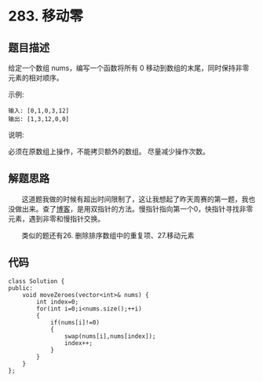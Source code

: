 # 283. 移动零

## 题目描述
给定一个数组 nums，编写一个函数将所有 0 移动到数组的末尾，同时保持非零元素的相对顺序。
		
示例:
```
输入: [0,1,0,3,12]
输出: [1,3,12,0,0]
```
说明:
	
必须在原数组上操作，不能拷贝额外的数组。
尽量减少操作次数。

## 解题思路
&#160; &#160; &#160; &#160;这道题我做的时候有超出时间限制了，这让我想起了昨天周赛的第一题，我也没做出来。查了[博客](https://blog.csdn.net/qq_33736809/article/details/79357886)，是用双指针的方法。慢指针指向第一个0，快指针寻找非零元素，遇到非零和慢指针交换。
    	
&#160; &#160; &#160; &#160;类似的题还有26. 删除排序数组中的重复项、27.移动元素

## 代码
```
class Solution {
public:
    void moveZeroes(vector<int>& nums) {
        int index=0;
        for(int i=0;i<nums.size();++i)
        {
            if(nums[i]!=0)
            {
                swap(nums[i],nums[index]);
                index++;
            }
        }
    }
};
```